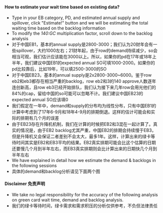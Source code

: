 #### How to estimate your wait time based on existing data?
* Type in your EB category, PD, and estimated annual supply and spillover, click "Estimate!" button and we will be estimating the total waiting time based on the backlog information
* To modify the _140:GC_ multiplication factor, scroll down to the backlog analysis
* 对于中国EB1，基本的annual supply是2800-3000；我们认为20财年会有一些spillover，大约1000左右；21财年起，由于row的demand持续减少，so会相当可观，我们估计应该能在3000以上。所以，如果你的pd在17年或18年上半年，我们建议中国EB1的expected annual SO可填1000-2000。如果你的pd比较靠后，比如19年，可以填2500-3000的SO
* 对于中国EB23，基本的annual supply是2x2800-3000~6000。鉴于row eb2和eb3都存在相当严重的backlog，row eb2和3的140 approve人数逐年连创新高，且row eb3已经开始排队，我们认为接下来几年row会用光他们的84%的cap，留给中国的so可能可以忽略不计。我们建议中国EB23的expected annual SO应该填0
* 我们假定在一年中，demand和supply的分布均为线性分布，只有中国EB1的计算中考虑到了17年6-9月和18年4-9月的排期倒退。这样的估计可能会和实际的排期有几个月的误差
* 由于EB23存在升降机机制，我们在计算的时候把EB2和3混在一起计算了。真实的情况是，由于EB2 backlog尤其严重，中国EB2的排期会持续慢于EB3，但是升降机又会保证二者差别不会太大，最多1年。这样，计算出来的绿卡等待时间其实是EB2和EB3平均的结果。EB2真实排期可能会比这个估算的日期还要慢几个月到半年左右，而EB3真实排期则会比计算出来的日期快几个月到半年左右
* We have explained in detail how we estimate the demand & backlogs in the following sessions
* 具体的demand和backlog分析请见下面两个图

#### Disclaimer 免责声明
* We take no legal responsibility for the accuracy of the following analysis on green card wait time, demand and backlog analysis.
* 我们的绿卡等待时间，绿卡需求和需求积压的分析仅供参考，不负但法律责任
